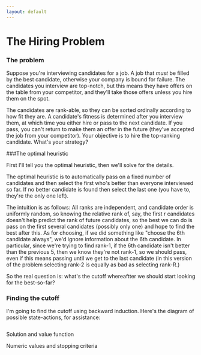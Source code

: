 ```yaml
---
layout: default
---
```


# The Hiring Problem

### The problem

Suppose you're interviewing candidates for a job.  A job that _must_ be filled by the best candidate, otherwise your company is bound for failure.  The candidates you interview are top-notch, but this means they have offers on the table from your competitor, and they'll take those offers unless you hire them on the spot.

The candidates are rank-able, so they can be sorted ordinally according to how fit they are.  A candidate's fitness is determined after you interview them, at which time you either hire or pass to the next candidate.  If you pass, you can't return to make them an offer in the future (they've accepted the job from your competitor).  Your objective is to hire the top-ranking candidate.  What's your strategy?

###The optimal heuristic

First I'll tell you the optimal heuristic, then we'll solve for the details.

The optimal heuristic is to automatically pass on a fixed number of candidates and then select the first who's better than everyone interviewed so far.  If no better candidate is found then select the last one (you have to, they're the only one left).

The intuition is as follows: All ranks are independent, and candidate order is uniformly random, so knowing the relative rank of, say, the first r candidates doesn't help predict the rank of future candidates, so the best we can do is pass on the first several candidates (possibly only one) and hope to find the best after this.  As for choosing, if we did something like "choose the 6th candidate always", we'd ignore information about the 6th candidate.  In particular, since we're trying to find rank-1, if the 6th candidate isn't better than the previous 5, then we know they're not rank-1, so we should pass, even if this means passing until we get to the last candidate (in this version of the problem selecting rank-2 is equally as bad as selecting rank-R.)

So the real question is: what's the cutoff whereaftter we should start looking for the best-so-far?

### Finding the cutoff

I'm going to find the cutoff using backward induction.  Here's the diagram of possible state-actions, for assistance:

<img scr="hiring-problem/state-action-diagram.svg">







Solution and value function



Numeric values and stopping criteria



